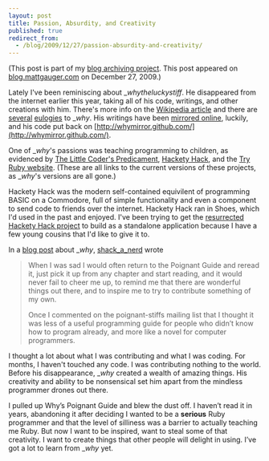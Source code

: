 ```yaml
---
layout: post
title: Passion, Absurdity, and Creativity
published: true
redirect_from:
  - /blog/2009/12/27/passion-absurdity-and-creativity/
---
```


(This post is part of my [blog archiving project](/about#old-posts). This post appeared on [blog.mattgauger.com](http://blog.mattgauger.com/2009/12/27/passion-and-creativity/) on December 27, 2009.)

Lately I've been reminiscing about __whytheluckystiff_. He disappeared from the internet earlier this year, taking all of his code, writings, and other creations with him. There's more info on the [Wikipedia article](http://en.wikipedia.org/wiki/Why_the_lucky_stiff) and there are [several](http://ejohn.org/blog/eulogy-to-_why/) [eulogies](http://ism.creativepony.com/post/169621989/the-physics-of-a-lucky-stiff) to __why_. His writings have been [mirrored online](http://viewsourcecode.org/why/), luckily, and his code put back on [http://whymirror.github.com/](http://whymirror.github.com/).

One of __why_'s passions was teaching programming to children, as evidenced by [The Little Coder's Predicament](http://viewsourcecode.org/why/hacking/theLittleCodersPredicament.html), [Hackety Hack](http://wiki.github.com/steveklabnik/hacketyhack), and the [Try Ruby website](http://github.com/Sophrinix/TryRuby). (These are all links to the current versions of these projects, as __why_'s versions are all gone.)

Hackety Hack was the modern self-contained equivilent of programming BASIC on a Commodore, full of simple functionality and even a component to send code to friends over the internet. Hackety Hack ran in Shoes, which I'd used in the past and enjoyed. I've been trying to get the [resurrected Hackety Hack project](http://github.com/steveklabnik/hacketyhack/) to build as a standalone application because I have a few young cousins that I'd like to give it to.

In a [blog post](http://shack-a-nerd.livejournal.com/70594.html) about __why_, [shack_a_nerd](http://shack-a-nerd.livejournal.com/) wrote

> When I was sad I would often return to the Poignant Guide and reread it, just pick it up from any chapter and start reading, and it would never fail to cheer me up, to remind me that there are wonderful things out there, and to inspire me to try to contribute something of my own.
>
> Once I commented on the poignant-stiffs mailing list that I thought it was less of a useful programming guide for people who didn’t know how to program already, and more like a novel for computer programmers.

I thought a lot about what I was contributing and what I was coding. For months, I haven't touched any code. I was contributing nothing to the world. Before his disappearance, __why_ created a wealth of amazing things. His creativity and ability to be nonsensical set him apart from the mindless programmer drones out there.

I pulled up Why’s Poignant Guide and blew the dust off. I haven’t read it in years, abandoning it after deciding I wanted to be a **serious** Ruby programmer and that the level of silliness was a barrier to actually teaching me Ruby. But now I want to be inspired, want to steal some of that creativity. I want to create things that other people will delight in using. I’ve got a lot to learn from __why_ yet.
